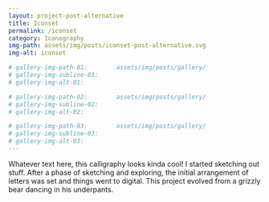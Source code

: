 ```yaml
---
layout: project-post-alternative
title: Iconset
permalink: /iconset
category: Iconography
img-path: assets/img/posts/iconset-post-alternative.svg
img-alt: iconset

# gallery-img-path-01:        assets/img/posts/gallery/
# gallery-img-subline-01:     
# gallery-img-alt-01:         

# gallery-img-path-02:        assets/img/posts/gallery/
# gallery-img-subline-02:     
# gallery-img-alt-02:         

# gallery-img-path-03:        assets/img/posts/gallery/
# gallery-img-subline-03:     
# gallery-img-alt-03:       
---
```


Whatever text here, this calligraphy looks kinda cool! I started sketching out stuff. After a phase of sketching and exploring, the initial arrangement of letters was set and things went to digital. This project evolved from a grizzly bear dancing in his underpants.